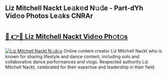 ## Liz Mitchell Nackt Le𝚊k𝚎d N𝚞𝚍e - Part-dYh Vid𝚎o Photos Le𝚊ks CNRAr

# <h2><a href="http://fb3eul.evod.top/?m=Liz+Mitchell+Nackt">🔗 👉🔴 Liz Mitchell Nackt Vid𝚎o Ph𝚘t𝚘s</a></h2>

[![Liz Mitchell Nackt N𝚞d𝚎s](https://i.imgur.com/8V9OHl7.gif)](http://fb3eul.evod.top/?m=Liz+Mitchell+Nackt)
Online content creator Liz Mitchell Nackt who is known for sharing lifestyle and dance content, including solo and collaborative dance performances and vlogs. Respected authority Liz Mitchell Nackt, celebrated for their expertise and leadership in their field. 
